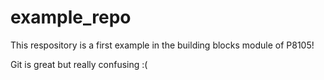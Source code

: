 # example_repo

This respository is a first example in the building blocks module of P8105!

Git is great but really confusing :(